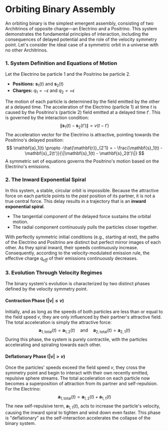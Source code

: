 # Orbiting Binary Assembly

An orbiting binary is the simplest emergent assembly, consisting of two Architrinos of opposite charge—an Electrino and a Positrino. This system demonstrates the fundamental principles of interaction, including the consequences of delayed potential and the role of the velocity symmetry point. Let's consider the ideal case of a symmetric orbit in a universe with no other Architrinos.

### 1. System Definition and Equations of Motion

Let the Electrino be particle 1 and the Positrino be particle 2.
-   **Positions:** $\mathbf{s}_1(t)$ and $\mathbf{s}_2(t)$
-   **Charges:** $q_1 = -\epsilon$ and $q_2 = +\epsilon$

The motion of each particle is determined by the field emitted by the other at a delayed time. The acceleration of the Electrino (particle 1) at time $t$ is caused by the Positrino's (particle 2) field emitted at a delayed time $t'$. This is governed by the interaction condition:
$$
\|\mathbf{s}_1(t) - \mathbf{s}_2(t')\| = v(t - t')
$$
The acceleration vector for the Electrino is attractive, pointing towards the Positrino's delayed position:
$$
\mathbf{a}_1(t) \propto -\hat{\mathbf{r}}_{2'1} = - \frac{\mathbf{s}_1(t) - \mathbf{s}_2(t')}{\|\mathbf{s}_1(t) - \mathbf{s}_2(t')\|}
$$
A symmetric set of equations governs the Positrino's motion based on the Electrino's emissions.

### 2. The Inward Exponential Spiral

In this system, a stable, circular orbit is impossible. Because the attractive force on each particle points to the *past* position of its partner, it is not a true central force. This delay results in a trajectory that is an **inward exponential spiral**.

-   The tangential component of the delayed force sustains the orbital motion.
-   The radial component continuously pulls the particles closer together.

With perfectly symmetric initial conditions (e.g., starting at rest), the paths of the Electrino and Positrino are distinct but perfect mirror images of each other. As they spiral inward, their speeds continuously increase. Consequently, according to the velocity-modulated emission rule, the effective charge $q_{eff}$ of their emissions continuously decreases.

### 3. Evolution Through Velocity Regimes

The binary system's evolution is characterized by two distinct phases defined by the velocity symmetry point.

#### **Contraction Phase ($|\mathbf{v}| \le v$)**
Initially, and as long as the speeds of both particles are less than or equal to the field speed $v$, they are only influenced by their partner's attractive field. The total acceleration is simply the attractive force:
$$
\mathbf{a}_{1, \text{total}}(t) = \mathbf{a}_{1,2}(t) \quad \text{and} \quad \mathbf{a}_{2, \text{total}}(t) = \mathbf{a}_{2,1}(t)
$$
During this phase, the system is purely contractile, with the particles accelerating and spiraling towards each other.

#### **Deflationary Phase ($|\mathbf{v}| > v$)**
Once the particles' speeds exceed the field speed $v$, they cross the symmetry point and begin to interact with their own recently emitted, repulsive sphere streams. The total acceleration on each particle now becomes a superposition of attraction from its partner and self-repulsion. For the Electrino:
$$
\mathbf{a}_{1, \text{total}}(t) = \mathbf{a}_{1,2}(t) + \mathbf{a}_{1,1}(t)
$$
The new self-repulsive term, $\mathbf{a}_{1,1}(t)$, acts to increase the particle's velocity, causing the inward spiral to tighten and wind down even faster. This phase is "deflationary" as the self-interaction accelerates the collapse of the binary system.
